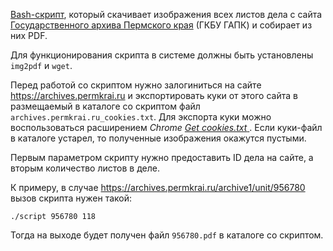 [Bash-скрипт](https://github.com/eugrus/PermArch/blob/main/script), который скачивает изображения всех листов дела с сайта [Государственного архива Пермского края](https://archives.permkrai.ru) (ГКБУ ГАПК) и собирает из них PDF.

Для функционирования скрипта в системе должны быть установлены `img2pdf` и `wget`.

Перед работой со скриптом нужно залогиниться на сайте https://archives.permkrai.ru и экспортировать куки от этого сайта в размещаемый в каталоге со скриптом файл `archives.permkrai.ru_cookies.txt`. Для экспорта куки можно воспользоваться расширением <em>Chrome</em> [<em>Get cookies.txt</em>
](https://chrome.google.com/webstore/detail/get-cookiestxt/bgaddhkoddajcdgocldbbfleckgcbcid). Если куки-файл в каталоге устарел, то полученные изображения окажутся пустыми.

Первым параметром скрипту нужно предоставить ID дела на сайте, а вторым количество листов в деле.

К примеру, в случае https://archives.permkrai.ru/archive1/unit/956780 вызов скрипта нужен такой:

`./script 956780 118`

Тогда на выходе будет получен файл `956780.pdf` в каталоге со скриптом.
